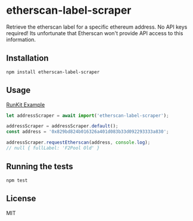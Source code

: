 # etherscan-label-scraper

Retrieve the etherscan label for a specific ethereum address. No API keys required! Its unfortunate that Etherscan won't provide API access to this information.
## Installation

```
npm install etherscan-label-scraper
```

## Usage
[RunKit Example](https://runkit.com/beasta/etherscan-label-scraper)
```js
let addressScraper = await import('etherscan-label-scraper');

addressScraper = addressScraper.default();
const address = '0x829bd824b016326a401d083b33d092293333a830';

addressScraper.requestEtherscan(address, console.log);
// null { fullLabel: 'F2Pool Old' }
```
## Running the tests

```
npm test
```

## License
MIT

